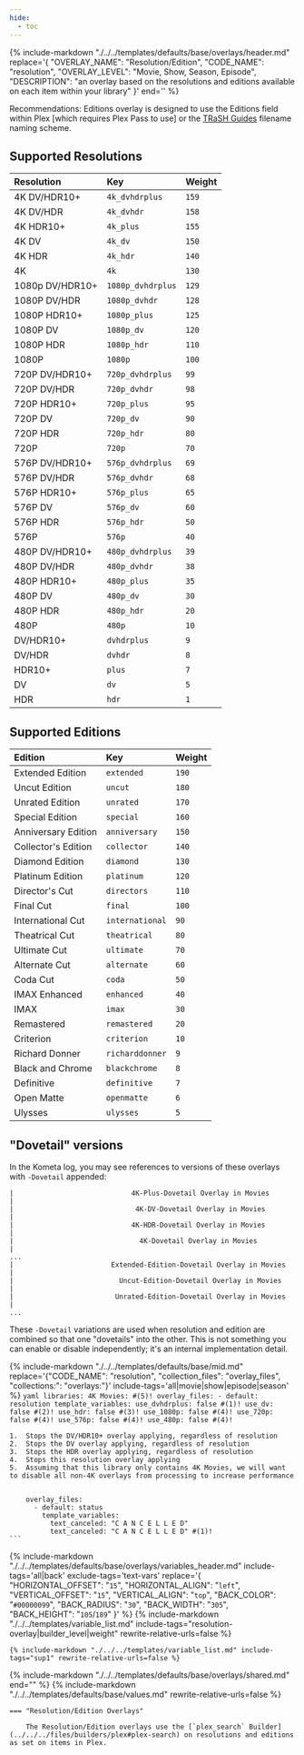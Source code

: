 ```yaml
---
hide:
  - toc
---
```

{%
    include-markdown "./../../templates/defaults/base/overlays/header.md"
    replace='{
        "OVERLAY_NAME": "Resolution/Edition", 
        "CODE_NAME": "resolution",
        "OVERLAY_LEVEL": "Movie, Show, Season, Episode",
        "DESCRIPTION": "an overlay based on the resolutions and editions available on each item within your library"
    }'
    end='<!--rec-sub-->'
%}

Recommendations: Editions overlay is designed to use the Editions field within Plex [which requires Plex Pass to use] or the 
[TRaSH Guides](https://trash-guides.info/) filename naming scheme.

## Supported Resolutions

| Resolution      | Key               | Weight |
|:----------------|:------------------|:-------|
| 4K DV/HDR10+    | `4k_dvhdrplus`    | `159`  |
| 4K DV/HDR       | `4k_dvhdr`        | `158`  |
| 4K HDR10+       | `4k_plus`         | `155`  |
| 4K DV           | `4k_dv`           | `150`  |
| 4K HDR          | `4k_hdr`          | `140`  |
| 4K              | `4k`              | `130`  |
| 1080p DV/HDR10+ | `1080p_dvhdrplus` | `129`  |
| 1080P DV/HDR    | `1080p_dvhdr`     | `128`  |
| 1080P HDR10+    | `1080p_plus`      | `125`  |
| 1080P DV        | `1080p_dv`        | `120`  |
| 1080P HDR       | `1080p_hdr`       | `110`  |
| 1080P           | `1080p`           | `100`  |
| 720P DV/HDR10+  | `720p_dvhdrplus`  | `99`   |
| 720P DV/HDR     | `720p_dvhdr`      | `98`   |
| 720P HDR10+     | `720p_plus`       | `95`   |
| 720P DV         | `720p_dv`         | `90`   |
| 720P HDR        | `720p_hdr`        | `80`   |
| 720P            | `720p`            | `70`   |
| 576P DV/HDR10+  | `576p_dvhdrplus`  | `69`   |
| 576P DV/HDR     | `576p_dvhdr`      | `68`   |
| 576P HDR10+     | `576p_plus`       | `65`   |
| 576P DV         | `576p_dv`         | `60`   |
| 576P HDR        | `576p_hdr`        | `50`   |
| 576P            | `576p`            | `40`   |
| 480P DV/HDR10+  | `480p_dvhdrplus`  | `39`   |
| 480P DV/HDR     | `480p_dvhdr`      | `38`   |
| 480P HDR10+     | `480p_plus`       | `35`   |
| 480P DV         | `480p_dv`         | `30`   |
| 480P HDR        | `480p_hdr`        | `20`   |
| 480P            | `480p`            | `10`   |
| DV/HDR10+       | `dvhdrplus`       | `9`    |
| DV/HDR          | `dvhdr`           | `8`    |
| HDR10+          | `plus`            | `7`    |
| DV              | `dv`              | `5`    |
| HDR             | `hdr`             | `1`    |

## Supported Editions

| Edition             | Key             | Weight |
|:--------------------|:----------------|:-------|
| Extended Edition    | `extended`      | `190`  |
| Uncut Edition       | `uncut`         | `180`  |
| Unrated Edition     | `unrated`       | `170`  |
| Special Edition     | `special`       | `160`  |
| Anniversary Edition | `anniversary`   | `150`  |
| Collector's Edition | `collector`     | `140`  |
| Diamond Edition     | `diamond`       | `130`  |
| Platinum Edition    | `platinum`      | `120`  |
| Director's Cut      | `directors`     | `110`  |
| Final Cut           | `final`         | `100`  |
| International Cut   | `international` | `90`   |
| Theatrical Cut      | `theatrical`    | `80`   |
| Ultimate Cut        | `ultimate`      | `70`   |
| Alternate Cut       | `alternate`     | `60`   |
| Coda Cut            | `coda`          | `50`   |
| IMAX Enhanced       | `enhanced`      | `40`   |
| IMAX                | `imax`          | `30`   |
| Remastered          | `remastered`    | `20`   |
| Criterion           | `criterion`     | `10`   |
| Richard Donner      | `richarddonner` | `9`    |
| Black and Chrome    | `blackchrome`   | `8`    |
| Definitive          | `definitive`    | `7`    |
| Open Matte          | `openmatte`     | `6`    |
| Ulysses             | `ulysses`       | `5`    |

## "Dovetail" versions

In the Kometa log, you may see references to versions of these overlays with `-Dovetail` appended:

```
|                             4K-Plus-Dovetail Overlay in Movies                             |
|                              4K-DV-Dovetail Overlay in Movies                              |
|                             4K-HDR-Dovetail Overlay in Movies                              |
|                               4K-Dovetail Overlay in Movies                                |
...
|                        Extended-Edition-Dovetail Overlay in Movies                         |
|                          Uncut-Edition-Dovetail Overlay in Movies                          |
|                         Unrated-Edition-Dovetail Overlay in Movies                         |
...
```

These `-Dovetail` variations are used when resolution and edition are combined so that one "dovetails" into the other.
This is not something you can enable or disable independently; it's an internal implementation detail.

{% 
    include-markdown "./../../templates/defaults/base/mid.md" 
    replace='{"CODE_NAME": "resolution", "collection_files": "overlay_files", "collections:": "overlays:"}' 
    include-tags='all|movie|show|episode|season' 
%}
    ```yaml
    libraries:
      4K Movies: #(5)!
        overlay_files:
          - default: resolution
            template_variables:
              use_dvhdrplus: false #(1)!
              use_dv: false #(2)!
              use_hdr: false #(3)!
              use_1080p: false #(4)!
              use_720p: false #(4)!
              use_576p: false #(4)!
              use_480p: false #(4)!
    ```

    1.  Stops the DV/HDR10+ overlay applying, regardless of resolution
    2.  Stops the DV overlay applying, regardless of resolution
    3.  Stops the HDR overlay applying, regardless of resolution
    4.  Stops this resolution overlay applying
    5.  Assuming that this library only contains 4K Movies, we will want to disable all non-4K overlays from processing to increase performance


        overlay_files:
          - default: status
            template_variables:
              text_canceled: "C A N C E L L E D"
              text_canceled: "C A N C E L L E D" #(1)!
    ```

{% 
    include-markdown "./../../templates/defaults/base/overlays/variables_header.md"
    include-tags='all|back'
    exclude-tags='text-vars'
    replace='{
        "HORIZONTAL_OFFSET": "`15`",
        "HORIZONTAL_ALIGN": "`left`",
        "VERTICAL_OFFSET": "`15`",
        "VERTICAL_ALIGN": "`top`",
        "BACK_COLOR": "`#00000099`",
        "BACK_RADIUS": "`30`",
        "BACK_WIDTH": "`305`",
        "BACK_HEIGHT": "`105`/`189`"
    }'
%}
    {%
        include-markdown "./../../templates/variable_list.md"
        include-tags="resolution-overlay|builder_level|weight"
        rewrite-relative-urls=false
    %}

    {% include-markdown "./../../templates/variable_list.md" include-tags="sup1" rewrite-relative-urls=false %}

{% include-markdown "./../../templates/defaults/base/overlays/shared.md" end="<!--text-variables-->" %}
{% include-markdown "./../../templates/defaults/base/values.md" rewrite-relative-urls=false %}

    === "Resolution/Edition Overlays"
    
        The Resolution/Edition overlays use the [`plex_search` Builder](../../../files/builders/plex#plex-search) on resolutions and editions as set on items in Plex.
